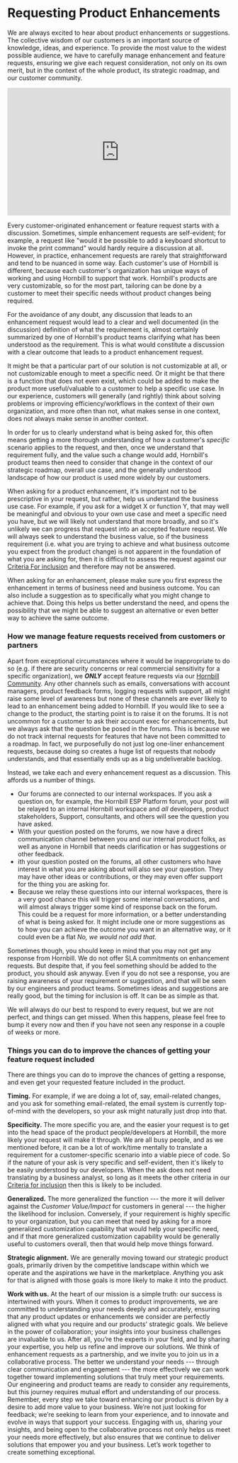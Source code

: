 # Requesting Product Enhancements

We are always excited to hear about product enhancements or suggestions. The collective wisdom of our customers is an important source of knowledge, ideas, and experience. To provide the most value to the widest possible audience, we have to carefully manage enhancement and feature requests, ensuring we give each request consideration, not only on its own merit, but in the context of the whole product, its strategic roadmap, and our customer community.  

<div style="position:relative;width:100%;overflow:hidden;padding-top:57.25%"><iframe style="position:absolute;top:0;left:0;bottom:0;right:0;width:100%;height:100%;border:none" allow="autoplay; fullscreen" webkitallowfullscreen mozallowfullscreen allowfullscreen src="https://videos.dyntube.com/iframes/ADsqGiT3ykeNxDAk5nniA" title="Hornbill Enhancements and Feature Requests"></iframe></div>

Every customer-originated enhancement or feature request starts with a discussion. Sometimes, simple enhancement requests are self-evident; for example, a request like "would it be possible to add a keyboard shortcut to invoke the print command" would hardly require a discussion at all. However, in practice, enhancement requests are rarely that straightforward and tend to be nuanced in some way. Each customer's use of Hornbill is different, because each customer's organization has unique ways of working and using Hornbill to support that work. Hornbill's products are very customizable, so for the most part, tailoring can be done by a customer to meet their specific needs without product changes being required.

For the avoidance of any doubt, any discussion that leads to an enhancement request would lead to a clear and well documented (in the discussion) definition of what the requirement is, almost certainly summarized by one of Hornbill's product teams clarifying what has been understood as the requirement. This is what would constitute a discussion with a clear outcome that leads to a product enhancement request. 

It might be that a particular part of our solution is not customizable at all, or not customizable enough to meet a specific need. Or it might be that there is a function that does not even exist, which could be added to make the product more useful/valuable to a customer to help a specific use case. In our experience, customers will generally (and rightly) think about solving problems or improving efficiency/workflows in the context of their own organization, and more often than not, what makes sense in one context, does not always make sense in another context.

In order for us to clearly understand what is being asked for, this often means getting a more thorough understanding of how a customer's *specific* scenario applies to the request, and then, once we understand that requirement fully, and the value such a change would add, Hornbill's product teams then need to consider that change in the context of our strategic roadmap, overall use case, and the generally understood landscape of how our product is used more widely by our customers. 

When asking for a product enhancement, it's important not to be prescriptive in your request, but rather, help us understand the business use case. For example, if you ask for a widget X or function Y, that may well be meaningful and obvious to your own use case and meet a specific need you have, but we will likely not understand that more broadly, and so it's unlikely we can progress that request into an accepted feature request. We will always seek to understand the business value, so if the business requirement (i.e. what you are trying to achieve and what business outcome you expect from the product change) is not apparent in the foundation of what you are asking for, then it is  difficult to assess the request against our [Criteria For inclusion](/esp-fundamentals/about/about-roadmap#criteria-for-inclusion) and therefore may not be answered.  

When asking for an enhancement, please make sure you first express the enhancement in terms of business need and business outcome. You can also include a suggestion as to specifically what you might change to achieve that. Doing this helps us better understand the need, and opens the possibility that we might be able to suggest an alternative or even better way to achieve the same outcome.

### How we manage feature requests received from customers or partners
Apart from exceptional circumstances where it would be inappropriate to do so (e.g. if there are security concerns or real commercial sensitivity for a specific organization), we ___ONLY___ accept feature requests via our [Hornbill Community](https://community.hornbill.com). Any other channels such as emails, conversations with account managers, product feedback forms, logging requests with support, all might raise some level of awareness but none of these channels are ever likely to lead to an enhancement being added to Hornbill.  If you would like to see a change to the product, the starting point is to raise it on the forums. It is not uncommon for a customer to ask their account exec for enhancements, but we always ask that the question be posed in the forums. This is because we do not track internal requests for features that have not been committed to a roadmap. In fact, we purposefully do not just log one-liner enhancement requests, because doing so creates a huge list of requests that nobody understands, and that essentially ends up as a big undeliverable backlog.

Instead, we take each and every enhancement request as a discussion. This affords us a number of things.

- Our forums are connected to our internal workspaces. If you ask a question on, for example, the Hornbill ESP Platform forum, your post will be relayed to an internal Hornbill workspace and *all* developers, product stakeholders, Support, consultants, and others will see the question you have asked. 
- With your question posted on the forums, we now have a direct communication channel between you and our internal product folks, as well as anyone in Hornbill that needs clarification or has suggestions or other feedback. 
- ith your question posted on the forums, all other customers who have interest in what you are asking about will also see your question. They may have other ideas or contributions, or they may even offer support for the thing you are asking for. 
- Because we relay these questions into our internal workspaces, there is a very good chance this will trigger some internal conversations, and will almost always trigger some kind of response back on the forum. This could be a request for more information, or a better understanding of what is being asked for. It might include one or more suggestions as to how you can achieve the outcome you want in an alternative way, or it could even be a flat *No, we would not add that*.

Sometimes though, you should keep in mind that you may not get any response from Hornbill. We do not offer SLA commitments on enhancement requests. But despite that, if you feel something should be added to the product, you should ask anyway. Even if you do not see a response, you are raising awareness of your requirement or suggestion, and that will be seen by our engineers and product teams. Sometimes ideas and suggestions are really good, but the timing for inclusion is off. It can be as simple as that.  

We will always do our best to respond to every request, but we are not perfect, and things can get missed. When this happens, please feel free to bump it every now and then if you have not seen any response in a couple of weeks or more. 

### Things you can do to improve the chances of getting your feature request included
There are things you can do to improve the chances of getting a response, and even get your requested feature included in the product.

__Timing.__ For example, if we are doing a lot of, say, email-related changes, and you ask for something email-related, the email system is currently top-of-mind with the developers, so your ask might naturally just drop into that. 

__Specificity.__ The more specific you are, and the easier your request is to get into the head space of the product people/developers at Hornbill, the more likely your request will make it through. We are all busy people, and as we mentioned before, it can be a lot of work/time mentally to translate a requirement for a customer-specific scenario into a viable piece of code. So if the nature of your ask is very specific and self-evident, then it's likely to be easily understood by our developers. When the ask does not need translating by a business analyst, so long as it meets the other criteria in our [Criteria for inclusion](/esp-fundamentals/about/about-roadmap#criteria-for-inclusion) then this is likely to be included.

__Generalized.__ The more generalized the function --- the more it will deliver against the *Customer Value/Impact* for customers in general --- the higher the likelihood for inclusion. Conversely, if your requirement is highly specific to your organization, but you can meet that need by asking for a more generalized customization capability that would help your specific need, and if that more generalized customization capability would be generally useful to customers overall, then that would help move things forward. 

__Strategic alignment.__ We are generally moving toward our strategic product goals, primarily driven by the competitive landscape within which we operate and the aspirations we have in the marketplace.  Anything you ask for that is aligned with those goals is more likely to make it into the product. 

__Work with us.__ At the heart of our mission is a simple truth: our success is intertwined with yours. When it comes to product improvements, we are committed to understanding your needs deeply and accurately, ensuring that any product updates or enhancements we consider are perfectly aligned with what you require and our products' strategic goals. We believe in the power of collaboration; your insights into your business challenges are invaluable to us. After all, you’re the experts in your field, and by sharing your expertise, you help us refine and improve our solutions. We think of  enhancement requests as a partnership, and we invite you to join us in a collaborative process. The better we understand your needs --- through clear communication and engagement --- the more effectively we can work together toward implementing solutions that truly meet your requirements. Our engineering and product teams are ready to consider any requirements, but this journey requires mutual effort and understanding of our process. Remember, every step we take toward enhancing our product is driven by a desire to add more value to your business. We’re not just looking for feedback; we’re seeking to learn from your experience, and to innovate and evolve in ways that support your success. Engaging with us, sharing your insights, and being open to the collaborative process not only helps us meet your needs more effectively, but also ensures that we continue to deliver solutions that empower you and your business. Let’s work together to create something exceptional. 
